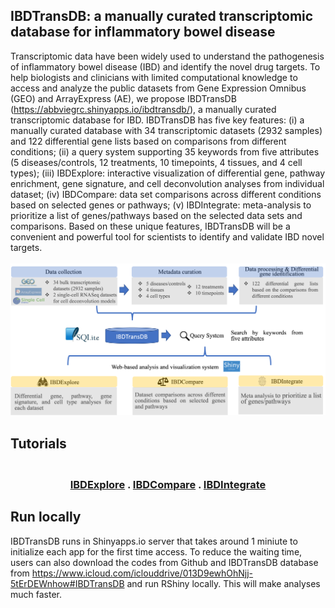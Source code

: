 ## IBDTransDB: a manually curated transcriptomic database for inflammatory bowel disease


Transcriptomic data have been widely used to understand the pathogenesis of inflammatory bowel disease (IBD) and identify the novel drug targets. To help biologists and clinicians with limited computational knowledge to access and analyze the public datasets from Gene Expression Omnibus (GEO) and ArrayExpress (AE), we propose IBDTransDB (https://abbviegrc.shinyapps.io/ibdtransdb/), a manually curated transcriptomic database for IBD. IBDTransDB has five key features: (i) a manually curated database with 34 transcriptomic datasets (2932 samples) and 122 differential gene lists based on comparisons from different conditions; (ii) a query system supporting 35 keywords from five attributes (5 diseases/controls, 12 treatments, 10 timepoints, 4 tissues, and 4 cell types); (iii) IBDExplore: interactive visualization of differential gene, pathway enrichment, gene signature, and cell deconvolution analyses from individual dataset; (iv) IBDCompare: data set comparisons across different conditions based on selected genes or pathways; (v) IBDIntegrate: meta-analysis to prioritize a list of genes/pathways based on the selected data sets and comparisons. Based on these unique features, IBDTransDB will be a convenient and powerful tool for scientists to identify and validate IBD novel targets.<br/><br/>
![alt text](https://github.com/abbviegrc/IBDTransDB/blob/main/IBDTransDB.png?raw=true)

## Tutorials
<h3><p align="center">
    <br />
    <a href="https://github.com/abbviegrc/IBDTransDB/blob/main/tutorial/IBDExplore_tutorial.pdf">IBDExplore</a>
    .
    <a href="https://github.com/abbviegrc/IBDTransDB/blob/main/tutorial/IBDCompare_tutorial.pdf">IBDCompare</a>
    .
    <a href="https://github.com/abbviegrc/IBDTransDB/blob/main/tutorial/IBDIntegtate_tutorial.pdf">IBDIntegrate</a>
    
  </p></h3>

## Run locally
IBDTransDB runs in Shinyapps.io server that takes around 1 miniute to initialize each app for the first time access. To reduce the waiting time, users can also download the codes from Github and IBDTransDB database from <a href="https://www.icloud.com/iclouddrive/013D9ewhOhNjj-5tErDEWnhow#IBDTransDB" target="_blank">https://www.icloud.com/iclouddrive/013D9ewhOhNjj-5tErDEWnhow#IBDTransDB</a> and run RShiny locally. This will make analyses much faster.
